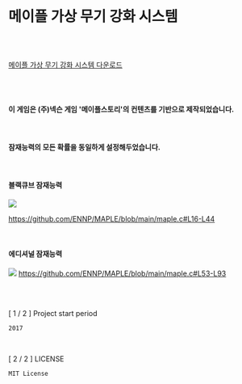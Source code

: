 # 메이플 가상 무기 강화 시스템

<br><br>

[메이플 가상 무기 강화 시스템 다운로드](https://github.com/ENNP/Maple/raw/v2.38.9/maple.exe)

<br><br>

#### 이 게임은 (주)넥슨 게임 '메이플스토리'의 컨텐츠를 기반으로 제작되었습니다.

<br>

#### 잠재능력의 모든 확률을 동일하게 설정해두었습니다.

<br>

#### 블랙큐브 잠재능력

![](https://github.com/ENNP/Maple/blob/main/maple.png)

https://github.com/ENNP/MAPLE/blob/main/maple.c#L16-L44

<br>

#### 에디셔널 잠재능력

![](https://github.com/ENNP/Maple/blob/main/maple2.png)
https://github.com/ENNP/MAPLE/blob/main/maple.c#L53-L93

<br><br>

[ 1 / 2 ] Project start period

    2017
    
<br>

[ 2 / 2 ] LICENSE

    MIT License

<br>
